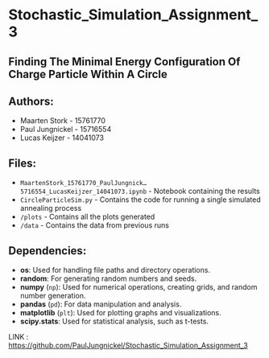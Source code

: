 # Stochastic_Simulation_Assignment_3
## Finding The Minimal Energy Configuration Of Charge Particle Within A Circle
## Authors:
- Maarten Stork - 15761770
- Paul Jungnickel - 15716554
- Lucas Keijzer - 14041073

## Files:
- `MaartenStork_15761770_PaulJungnick…5716554_LucasKeijzer_14041073.ipynb` - Notebook containing the results
- `CircleParticleSim.py` - Contains the code for running a single simulated annealing process
- `/plots` - Contains all the plots generated 
- `/data` - Contains the data from previous runs 

## Dependencies:
- **os**: Used for handling file paths and directory operations.
- **random**: For generating random numbers and seeds.
- **numpy** (`np`): Used for numerical operations, creating grids, and random number generation.
- **pandas** (`pd`): For data manipulation and analysis.
- **matplotlib** (`plt`): Used for plotting graphs and visualizations.
- **scipy.stats**: Used for statistical analysis, such as t-tests.


LINK : https://github.com/PaulJungnickel/Stochastic_Simulation_Assignment_3